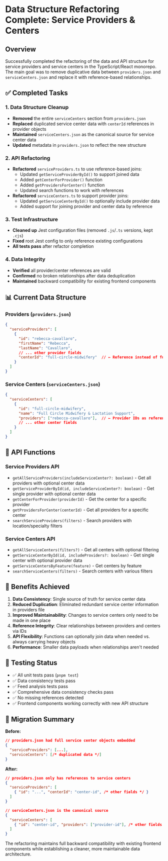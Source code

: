 # Data Structure Refactoring Complete: Service Providers & Centers

## Overview
Successfully completed the refactoring of the data and API structure for service providers and service centers in the TypeScript/React monorepo. The main goal was to remove duplicative data between `providers.json` and `serviceCenters.json` and replace it with reference-based relationships.

## ✅ Completed Tasks

### 1. Data Structure Cleanup
- **Removed** the entire `serviceCenters` section from `providers.json`
- **Replaced** duplicated service center data with `centerId` references in provider objects
- **Maintained** `serviceCenters.json` as the canonical source for service center data
- **Updated** metadata in `providers.json` to reflect the new structure

### 2. API Refactoring
- **Refactored** `serviceProviders.ts` to use reference-based joins:
  - Updated `getServiceProviderById()` to support joined data
  - Added `getCenterForProvider()` function
  - Added `getProvidersForCenter()` function
  - Updated search functions to work with references
- **Refactored** `serviceCenters.ts` to support provider joins:
  - Updated `getServiceCenterById()` to optionally include provider data
  - Added support for joining provider and center data by reference

### 3. Test Infrastructure
- **Cleaned up** Jest configuration files (removed `.js`/`.ts` versions, kept `.cjs`)
- **Fixed** root Jest config to only reference existing configurations
- **All tests pass** after refactor completion

### 4. Data Integrity
- **Verified** all provider/center references are valid
- **Confirmed** no broken relationships after data deduplication
- **Maintained** backward compatibility for existing frontend components

## 📊 Current Data Structure

### Providers (`providers.json`)
```json
{
  "serviceProviders": [
    {
      "id": "rebecca-cavallaro",
      "firstName": "Rebecca",
      "lastName": "Cavallaro",
      // ... other provider fields
      "centerId": "full-circle-midwifery"  // ← Reference instead of full object
    }
  ]
}
```

### Service Centers (`serviceCenters.json`)
```json
{
  "serviceCenters": [
    {
      "id": "full-circle-midwifery",
      "name": "Full Circle Midwifery & Lactation Support",
      "providers": ["rebecca-cavallaro"],  // ← Provider IDs as references
      // ... other center fields
    }
  ]
}
```

## 🔧 API Functions

### Service Providers API
- `getAllServiceProviders(includeServiceCenter?: boolean)` - Get all providers with optional center data
- `getServiceProviderById(id, includeServiceCenter?: boolean)` - Get single provider with optional center data
- `getCenterForProvider(providerId)` - Get the center for a specific provider
- `getProvidersForCenter(centerId)` - Get all providers for a specific center
- `searchServiceProviders(filters)` - Search providers with location/specialty filters

### Service Centers API
- `getAllServiceCenters(filters?)` - Get all centers with optional filtering
- `getServiceCenterById(id, includeProviders?: boolean)` - Get single center with optional provider data
- `getServiceCentersByFeature(feature)` - Get centers by feature
- `searchServiceCenters(filters)` - Search centers with various filters

## 🎯 Benefits Achieved

1. **Data Consistency**: Single source of truth for service center data
2. **Reduced Duplication**: Eliminated redundant service center information in providers file
3. **Improved Maintainability**: Changes to service centers only need to be made in one place
4. **Reference Integrity**: Clear relationships between providers and centers via IDs
5. **API Flexibility**: Functions can optionally join data when needed vs. always carrying heavy objects
6. **Performance**: Smaller data payloads when relationships aren't needed

## 🧪 Testing Status

- ✅ All unit tests pass (`pnpm test`)
- ✅ Data consistency tests pass
- ✅ Feed analysis tests pass  
- ✅ Comprehensive data consistency checks pass
- ✅ No missing references detected
- ✅ Frontend components working correctly with new API structure

## 🔄 Migration Summary

**Before:**
```json
// providers.json had full service center objects embedded
{
  "serviceProviders": [...],
  "serviceCenters": [/* duplicated data */]
}
```

**After:**
```json
// providers.json only has references to service centers
{
  "serviceProviders": [
    { "id": "...", "centerId": "center-id", /* other fields */ }
  ]
}

// serviceCenters.json is the canonical source
{
  "serviceCenters": [
    { "id": "center-id", "providers": ["provider-id"], /* other fields */ }
  ]
}
```

The refactoring maintains full backward compatibility with existing frontend components while establishing a cleaner, more maintainable data architecture.
